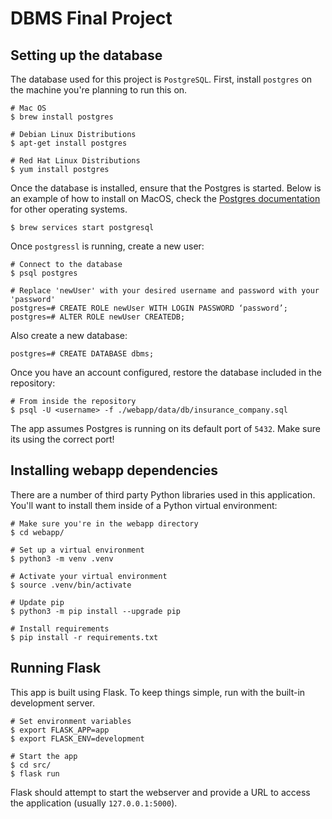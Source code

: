 # DBMS Final Project

## Setting up the database

The database used for this project is `PostgreSQL`. First, install `postgres` on the machine you're planning to run this on.

```
# Mac OS
$ brew install postgres
```

```
# Debian Linux Distributions
$ apt-get install postgres
```

```
# Red Hat Linux Distributions
$ yum install postgres
```
Once the database is installed, ensure that the Postgres is started. Below is an example of how to install on MacOS, check the [Postgres documentation](https://www.postgresql.org/docs/current/server-start.html) for other operating systems. 

```
$ brew services start postgresql
```
Once `postgressl` is running, create a new user:
```
# Connect to the database
$ psql postgres

# Replace 'newUser' with your desired username and password with your 'password'
postgres=# CREATE ROLE newUser WITH LOGIN PASSWORD ‘password’; 
postgres=# ALTER ROLE newUser CREATEDB;
```
Also create a new database:
```
postgres=# CREATE DATABASE dbms;
```

Once you have an account configured, restore the database included in the repository:
```
# From inside the repository
$ psql -U <username> -f ./webapp/data/db/insurance_company.sql
```
The app assumes Postgres is running on its default port of `5432`. Make sure its using the correct port!

## Installing webapp dependencies

There are a number of third party Python libraries used in this application. You'll want to install them inside of a Python virtual environment:

```
# Make sure you're in the webapp directory
$ cd webapp/

# Set up a virtual environment
$ python3 -m venv .venv

# Activate your virtual environment
$ source .venv/bin/activate

# Update pip
$ python3 -m pip install --upgrade pip

# Install requirements
$ pip install -r requirements.txt
```

## Running Flask

This app is built using Flask. To keep things simple, run with the built-in development server.

```
# Set environment variables
$ export FLASK_APP=app
$ export FLASK_ENV=development

# Start the app
$ cd src/
$ flask run
```
Flask should attempt to start the webserver and provide a URL to access the application (usually `127.0.0.1:5000`). 
